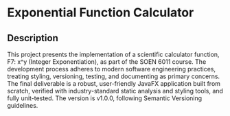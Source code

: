 # Exponential Function Calculator



## Description
This project presents the implementation of a scientific calculator function, F7: x^y (Integer Exponentiation), as part of the SOEN 6011 course. The development process adheres to modern software engineering practices, treating styling, versioning, testing, and documenting as primary concerns. The final deliverable is a robust, user-friendly JavaFX application built from scratch, verified with industry-standard static analysis and styling tools, and fully unit-tested. The version is v1.0.0, following Semantic Versioning guidelines.



